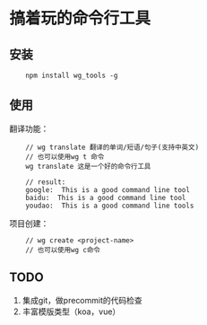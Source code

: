 # 搞着玩的命令行工具


## 安装
```shell
    npm install wg_tools -g
```

## 使用

翻译功能：
```shell
    // wg translate 翻译的单词/短语/句子(支持中英文)
    // 也可以使用wg t 命令
    wg translate 这是一个好的命令行工具

    // result:
    google:  This is a good command line tool
    baidu:  This is a good command line tool
    youdao:  This is a good command line tools

```

项目创建：
```shell
    // wg create <project-name>
    // 也可以使用wg c命令
```


## TODO

1. 集成git，做precommit的代码检查
2. 丰富模版类型（koa，vue）

